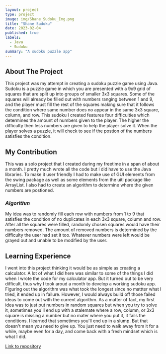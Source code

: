 ```yaml
---
layout: project
type: project
image: img/Shane_Sudoku_Img.png
title: "Shane Sudoku"
date: 2023-02-04
published: true
labels:
  - Java
  - Sudoku
summary: "A sudoku puzzle app"
---
```


## About The Project

This project was my attempt in creating a sudoku puzzle game using Java. Sudoku is a puzzle game in which you are presented with a 9x9 grid of squares that are split up into groups of smaller 3x3 squares. Some of the squares will already be filled out with numbers ranging between 1 and 9, and the player must fill the rest of the squares making sure that it follows the condition where same number does no appear in the same 3x3 square, column, and row. This sudoku I created features four difficulties which determines the amount of numbers given to the player. The higher the difficulty then less numbers are given to help the player solve it. When the player solves a puzzle, it will check to see if the postion of the numbers satisfies the condition.

## My Contribution

This was a solo project that I created during my freetime in a span of about a month. I pretty much wrote all the code but I did have to use the Java libraries. To make it user friendly I had to make use of GUI elements from the swing package as well as some elements from the uitl package like ArrayList. I also had to create an algorithm to determine where the given numbers are postioned. 

### *Algorithm*

My idea was to randomly fill each row with numbers from 1 to 9 that satisfies the condition of no duplicates in each 3x3 square, column and row. After all the squares were filled, randomly chosen squares would have their numbers removed. The amount of removed numbers is determined by the difficulty the user had set it too. Whatever numbers were left would be grayed out and unable to be modified by the user.

## Learning Experience

I went into this project thinking it would be as simple as creating a calculator. A lot of what I did here was similar to some of the things I did when I wrote the code for my calculator app. But it turned out to be very difficult, thus why I took aroud a month to develop a working sudoku app. Figuring out the algorithm was what took the longest since no mattter what I tried, it ended up in failure. However, I would always build off those failed ideas to come out with the current algorithm. As a matter of fact, my first idea was to just put numbers in random squares but when you try to solve it, sometimes you'll end up with a stalemate where a row, column, or 3x3 square is missing a number but no mater where you put it, it fails the conditions. I learned that sometimes you'll end up in a slump. But that doesn't mean you need to give up. You just need to walk away from it for a while, maybe even for a day, and come back with a fresh mindset which is what I did. 

[Link to repository](https://github.com/UHM-ShaneB/Shane_Sudoku)
